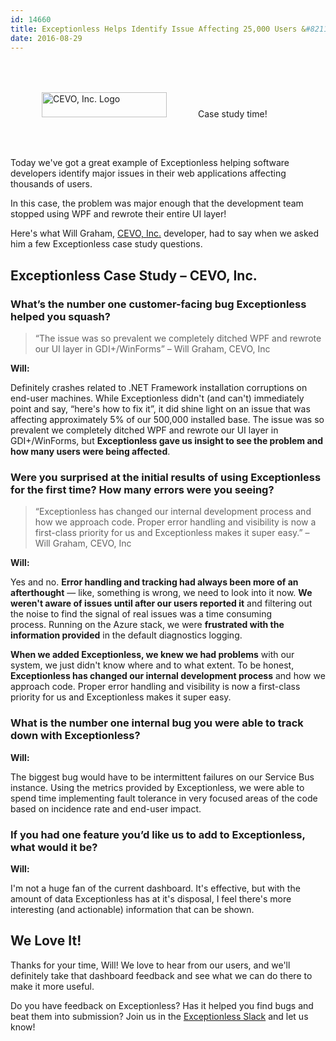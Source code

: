 ```yaml
---
id: 14660
title: Exceptionless Helps Identify Issue Affecting 25,000 Users &#8211; Case Study
date: 2016-08-29
---
```

<img loading="lazy" class="alignright size-medium wp-image-14664" style="margin: 50px;" src="/assets/cevo-logo-300x60.png" alt="CEVO, Inc. Logo" width="200" height="40" data-id="14664" srcset="/assets/cevo-logo-300x60.png 300w, /assets/cevo-logo.png 584w" sizes="(max-width: 200px) 100vw, 200px" />Case study time!

Today we've got a great example of Exceptionless helping software developers identify major issues in their web applications affecting thousands of users.

In this case, the problem was major enough that the development team stopped using WPF and rewrote their entire UI layer!

Here's what Will Graham, [CEVO, Inc.](http://cevo.com/) developer, had to say when we asked him a few Exceptionless case study questions.<!--more-->

## Exceptionless Case Study &#8211; CEVO, Inc.

### What’s the number one customer-facing bug Exceptionless helped you squash?

> &#8220;The issue was so prevalent we completely ditched WPF and rewrote our UI layer in GDI+/WinForms&#8221; &#8211; Will Graham, CEVO, Inc

**Will:**

Definitely crashes related to .NET Framework installation corruptions on end-user machines. While Exceptionless didn't (and can't) immediately point and say, &#8220;here's how to fix it&#8221;, it did shine light on an issue that was affecting approximately 5% of our 500,000 installed base. The issue was so prevalent we completely ditched WPF and rewrote our UI layer in GDI+/WinForms, but **Exceptionless gave us insight to see the problem and how many users were being affected**.

### Were you surprised at the initial results of using Exceptionless for the first time? How many errors were you seeing?

> &#8220;Exceptionless has changed our internal development process and how we approach code. Proper error handling and visibility is now a first-class priority for us and Exceptionless makes it super easy.&#8221; &#8211; Will Graham, CEVO, Inc

**Will:**

Yes and no. **Error handling and tracking had always been more of an afterthought** &#8212; like, something is wrong, we need to look into it now. **We weren't aware of issues until after our users reported it** and filtering out the noise to find the signal of real issues was a time consuming process. Running on the Azure stack, we were **frustrated with the information provided** in the default diagnostics logging.

**When we added Exceptionless, we knew we had problems** with our system, we just didn't know where and to what extent. To be honest, **Exceptionless has changed our internal development process** and how we approach code. Proper error handling and visibility is now a first-class priority for us and Exceptionless makes it super easy.

### What is the number one internal bug you were able to track down with Exceptionless?

**Will:**

The biggest bug would have to be intermittent failures on our Service Bus instance. Using the metrics provided by Exceptionless, we were able to spend time implementing fault tolerance in very focused areas of the code based on incidence rate and end-user impact.

### If you had one feature you’d like us to add to Exceptionless, what would it be?

**Will:**

I'm not a huge fan of the current dashboard. It's effective, but with the amount of data Exceptionless has at it's disposal, I feel there's more interesting (and actionable) information that can be shown.

## We Love It!

Thanks for your time, Will! We love to hear from our users, and we'll definitely take that dashboard feedback and see what we can do there to make it more useful.

Do you have feedback on Exceptionless? Has it helped you find bugs and beat them into submission? Join us in the [Exceptionless Slack](https://exceptionless.slack.com) and let us know!
